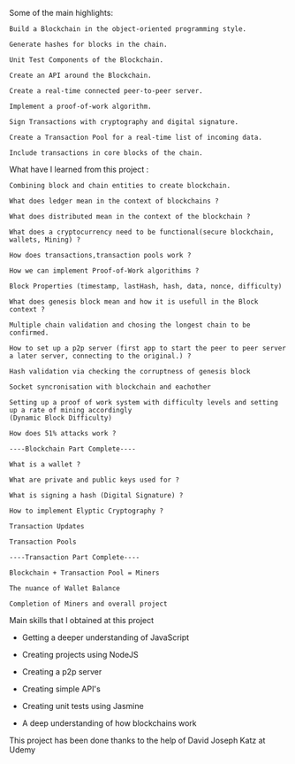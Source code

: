 Some of the main highlights:

    Build a Blockchain in the object-oriented programming style.

    Generate hashes for blocks in the chain.

    Unit Test Components of the Blockchain.

    Create an API around the Blockchain.

    Create a real-time connected peer-to-peer server.

    Implement a proof-of-work algorithm.

    Sign Transactions with cryptography and digital signature.

    Create a Transaction Pool for a real-time list of incoming data.

    Include transactions in core blocks of the chain.

What have I learned from this project : 

    Combining block and chain entities to create blockchain.

    What does ledger mean in the context of blockchains ? 

    What does distributed mean in the context of the blockchain ?

    What does a cryptocurrency need to be functional(secure blockchain, wallets, Mining) ?

    How does transactions,transaction pools work ?

    How we can implement Proof-of-Work algorithims ?

    Block Properties (timestamp, lastHash, hash, data, nonce, difficulty)

    What does genesis block mean and how it is usefull in the Block context ?

    Multiple chain validation and chosing the longest chain to be confirmed.

    How to set up a p2p server (first app to start the peer to peer server
    a later server, connecting to the original.) ?

    Hash validation via checking the corruptness of genesis block

    Socket syncronisation with blockchain and eachother

    Setting up a proof of work system with difficulty levels and setting up a rate of mining accordingly
    (Dynamic Block Difficulty)

    How does 51% attacks work ?

    ----Blockchain Part Complete----

    What is a wallet ?

    What are private and public keys used for ?

    What is signing a hash (Digital Signature) ?

    How to implement Elyptic Cryptography ?

    Transaction Updates

    Transaction Pools 

    ----Transaction Part Complete----

    Blockchain + Transaction Pool = Miners

    The nuance of Wallet Balance

    Completion of Miners and overall project

Main skills that I obtained at this project

- Getting a deeper understanding of JavaScript

- Creating projects using NodeJS

- Creating a p2p server

- Creating simple API's

- Creating unit tests using Jasmine

- A deep understanding of how blockchains work


This project has been done thanks to the help of David Joseph Katz at Udemy 
